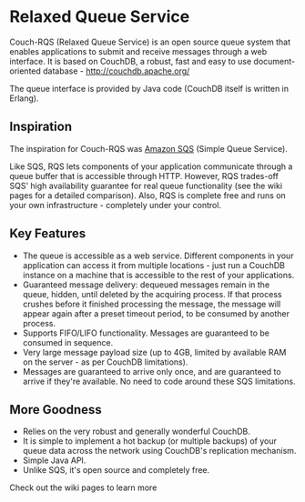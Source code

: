 Relaxed Queue Service
=====================

Couch-RQS (Relaxed Queue Service) is an open source queue system that enables
applications to submit and receive messages through a web interface.
It is based on CouchDB, a robust, fast and easy to use document-oriented
database - http://couchdb.apache.org/

The queue interface is provided by Java code (CouchDB itself is written in
Erlang).


Inspiration
-----------

The inspiration for Couch-RQS was [Amazon SQS][0] (Simple Queue Service).

Like SQS, RQS lets components of your application communicate through a queue
buffer that is accessible through HTTP. However, RQS trades-off SQS' high
availability guarantee for real queue functionality (see the wiki pages for
a detailed comparison).
Also, RQS is complete free and runs on your own infrastructure - completely
under your control.


Key Features
------------

* The queue is accessible as a web service. Different components in your
application can access it from multiple locations - just run a CouchDB instance
on a machine that is accessible to the rest of your applications.
* Guaranteed message delivery: dequeued messages remain in the queue, hidden,
until deleted by the acquiring process. If that process crushes before it
finished processing the message, the message will appear again after a preset
timeout period, to be consumed by another process.
* Supports FIFO/LIFO functionality. Messages are guaranteed to be consumed in
sequence.
* Very large message payload size (up to 4GB, limited by available RAM on the
server - as per CouchDB limitations).
* Messages are guaranteed to arrive only once, and are guaranteed to arrive if
they're available. No need to code around these SQS limitations.


More Goodness
-------------

* Relies on the very robust and generally wonderful CouchDB.
* It is simple to implement a hot backup (or multiple backups) of your queue
data across the network using CouchDB's replication mechanism.
* Simple Java API.
* Unlike SQS, it's open source and completely free.


Check out the wiki pages to learn more

[0]: http://aws.amazon.com/sqs/